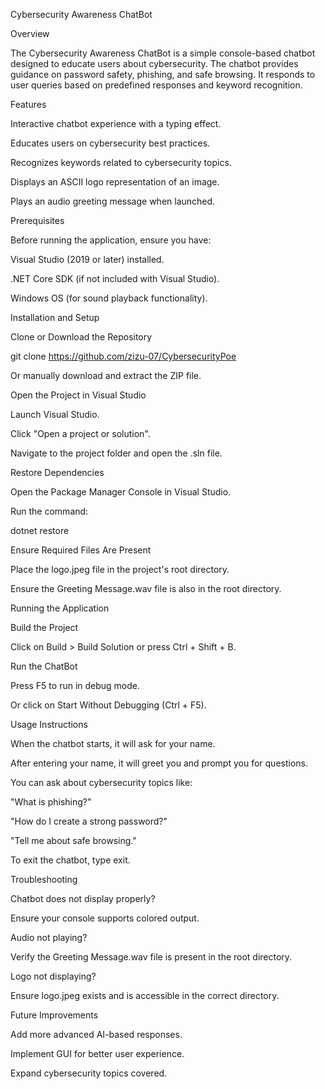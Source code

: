 Cybersecurity Awareness ChatBot

Overview

The Cybersecurity Awareness ChatBot is a simple console-based chatbot designed to educate users about cybersecurity. The chatbot provides guidance on password safety, phishing, and safe browsing. It responds to user queries based on predefined responses and keyword recognition.

Features

Interactive chatbot experience with a typing effect.

Educates users on cybersecurity best practices.

Recognizes keywords related to cybersecurity topics.

Displays an ASCII logo representation of an image.

Plays an audio greeting message when launched.

Prerequisites

Before running the application, ensure you have:

Visual Studio (2019 or later) installed.

.NET Core SDK (if not included with Visual Studio).

Windows OS (for sound playback functionality).

Installation and Setup

Clone or Download the Repository

git clone https://github.com/zizu-07/CybersecurityPoe

Or manually download and extract the ZIP file.

Open the Project in Visual Studio

Launch Visual Studio.

Click "Open a project or solution".

Navigate to the project folder and open the .sln file.

Restore Dependencies

Open the Package Manager Console in Visual Studio.

Run the command:

dotnet restore

Ensure Required Files Are Present

Place the logo.jpeg file in the project's root directory.

Ensure the Greeting Message.wav file is also in the root directory.

Running the Application

Build the Project

Click on Build > Build Solution or press Ctrl + Shift + B.

Run the ChatBot

Press F5 to run in debug mode.

Or click on Start Without Debugging (Ctrl + F5).

Usage Instructions

When the chatbot starts, it will ask for your name.

After entering your name, it will greet you and prompt you for questions.

You can ask about cybersecurity topics like:

"What is phishing?"

"How do I create a strong password?"

"Tell me about safe browsing."

To exit the chatbot, type exit.

Troubleshooting

Chatbot does not display properly?

Ensure your console supports colored output.

Audio not playing?

Verify the Greeting Message.wav file is present in the root directory.

Logo not displaying?

Ensure logo.jpeg exists and is accessible in the correct directory.

Future Improvements

Add more advanced AI-based responses.

Implement GUI for better user experience.

Expand cybersecurity topics covered.
